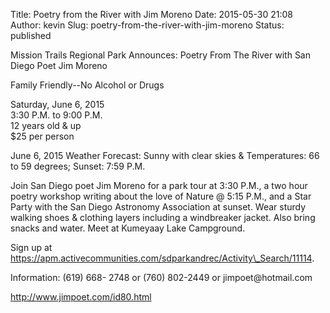 Title: Poetry from the River with Jim Moreno
Date: 2015-05-30 21:08
Author: kevin
Slug: poetry-from-the-river-with-jim-moreno
Status: published

Mission Trails Regional Park Announces: Poetry From The River with San Diego Poet Jim Moreno

Family Friendly--No Alcohol or Drugs

Saturday, June 6, 2015  
3:30 P.M. to 9:00 P.M.  
12 years old & up  
\$25 per person

June 6, 2015 Weather Forecast: Sunny with clear skies & Temperatures: 66 to 59 degrees; Sunset: 7:59 P.M.

Join San Diego poet Jim Moreno for a park tour at 3:30 P.M., a two hour poetry workshop writing about the love of Nature @ 5:15 P.M., and a Star Party with the San Diego Astronomy Association at sunset. Wear sturdy walking shoes & clothing layers including a windbreaker jacket. Also bring snacks and water. Meet at Kumeyaay Lake Campground.

Sign up at https://apm.activecommunities.com/sdparkandrec/Activity\_Search/11114.

Information: (619) 668- 2748 or (760) 802-2449 or jimpoet\@hotmail.com

http://www.jimpoet.com/id80.html
